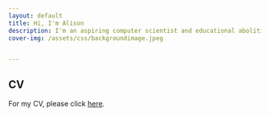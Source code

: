 ```yaml
---
layout: default
title: Hi, I'm Alison
description: I'm an aspiring computer scientist and educational abolitionist
cover-img: /assets/css/backgroundimage.jpeg


---
```


## CV

For my CV, please click [here](./Alison's%20CV-4.pdf).
